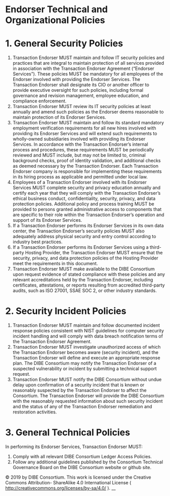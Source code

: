 # Endorser Technical and Organizational Policies 
# 1. General Security Policies
1. Transaction Endorser MUST maintain and follow IT security policies and practices that
are integral to maintain protection of all services provided in association with the
Transaction Endorser Agreement (“Endorser Services”). These policies MUST be
mandatory for all employees of the Endorser involved with providing the Endorser
Services. The Transaction Endorser shall designate its CIO or another officer to provide
executive oversight for such policies, including formal governance and revision
management, employee education, and compliance enforcement.
2. Transaction Endorser MUST review its IT security policies at least annually and amend
such policies as the Endorser deems reasonable to maintain protection of its Endorser
Services.
3. Transaction Endorser MUST maintain and follow its standard mandatory employment
verification requirements for all new hires involved with providing its Endorser Services
and will extend such requirements to wholly-owned subsidiaries involved with providing
its Endorser Services. In accordance with the Transaction Endorser’s internal process
and procedures, these requirements MUST be periodically reviewed and MUST include,
but may not be limited to, criminal background checks, proof of identity validation, and
additional checks as deemed necessary by the Transaction Endorser. Each Transaction
Endorser company is responsible for implementing these requirements in its hiring
process as applicable and permitted under local law.
4. Employees of a Transaction Endorser involved with its Endorser Services MUST
complete security and privacy education annually and certify each year that they will
comply with the Transaction Endorser’s ethical business conduct, confidentiality,
security, privacy, and data protection policies. Additional policy and process training
MUST be provided to persons granted administrative access to components that are
specific to their role within the Transaction Endorser’s operation and support of its
Endorser Services.
5. If a Transaction Endorser performs its Endorser Services in its own data center, the
Transaction Endorser’s security policies MUST also adequately address physical
security and entry control according to industry best practices.
6. If a Transaction Endorser performs its Endorser Services using a third-party Hosting
Provider, the Transaction Endorser MUST ensure that the security, privacy, and data
protection policies of the Hosting Provider meet the requirements in this document.
7. Transaction Endorser MUST make available to the DIBE Consortium upon request
evidence of stated compliance with these policies and any relevant accreditations held
by the Transaction Endorser, including certificates, attestations, or reports resulting from
accredited third-party audits, such as ISO 27001, SSAE SOC 2, or other industry
standards.

# 2. Security Incident Policies
1. Transaction Endorser MUST maintain and follow documented incident response policies
consistent with NIST guidelines for computer security incident handling and will comply
with data breach notification terms of the Transaction Endorser Agreement.
2. Transaction Endorser MUST investigate unauthorized access of which the Transaction
Endorser becomes aware (security incident), and the Transaction Endorser will define
and execute an appropriate response plan. The DIBE Consortium may notify the Transaction
Endorser of a suspected vulnerability or incident by submitting a technical support
request.
3. Transaction Endorser MUST notify the DIBE Consortium without undue delay upon
confirmation of a security incident that is known or reasonably suspected by the
Transaction Endorser to affect the Consortium. The Transaction Endorser will provide
the DIBE Consortium with the reasonably requested information about such security incident
and the status of any of the Transaction Endorser remediation and restoration activities.

# 3. General Technical Policies
In performing its Endorser Services, Transaction Endorser MUST:

1. Comply with all relevant DIBE Consortium Ledger Access Policies.
2. Follow any additional guidelines published by the Consortium Technical Governance Board
on the DIBE Consortium website or github site.

© 2019 by DIBE Consortium. This work is licensed under the Creative Commons Attribution-
ShareAlike 4.0 International License ( http://creativecommons.org/licenses/by-sa/4.0/ ).
__